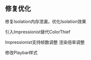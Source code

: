 ## 修复优化

修复Isolation内存泄漏，优化Isolation效果

引入Impressionist替代ColorThief

Impressionist支持帧数调整 渲染倍率调整

修改Playbar样式
